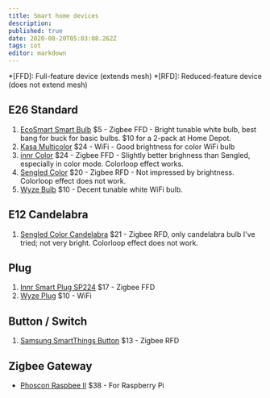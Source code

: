 ```yaml
---
title: Smart home devices
description: 
published: true
date: 2020-08-20T05:03:08.262Z
tags: iot
editor: markdown
---
```


*[FFD]: Full-feature device (extends mesh)
*[RFD]: Reduced-feature device (does not extend mesh)

## E26 Standard
1. [EcoSmart Smart Bulb](https://www.homedepot.com/p/EcoSmart-60-Watt-Equivalent-A19-Dimmable-SMART-LED-Light-Bulb-Tunable-White-2-Pack-A9A19A60WESDZ02/309683612) $5 - Zigbee FFD - Bright tunable white bulb, best bang for buck for basic bulbs. $10 for a 2-pack at Home Depot.
1. [Kasa Multicolor](https://www.kasasmart.com/us/products/smart-lighting/kasa-smart-light-bulb-multicolor-kl130) $24 - WiFi - Good brightness for color WiFi bulb
1. [innr Color](https://www.amazon.com/dp/B08428JSDZ) $24 - Zigbee FFD - Slightly better brighness than Sengled, especially in color mode. Colorloop effect works.
1. [Sengled Color](https://us.sengled.com/products/sengled-smart-led-multicolor-a19-bulb) $20 - Zigbee RFD - Not impressed by brightness. Colorloop effect does not work.
1. [Wyze Bulb](https://wyze.com/wyze-bulb.html) $10 - Decent tunable white WiFi bulb.

## E12 Candelabra
1. [Sengled Color Candelabra](https://us.sengled.com/products/sengled-smart-led-multicolor-candle-bulb) $21 - Zigbee RFD, only candelabra bulb I've tried; not very bright. Colorloop effect does not work.

## Plug
1. [Innr Smart Plug SP224](https://www.amazon.com/gp/product/B07SQGG8Z7) $17 - Zigbee FFD
2. [Wyze Plug](https://wyze.com/wyze-plug.html) $10 - WiFi

## Button / Switch
1. [Samsung SmartThings Button](/IoT/home-automation/smartthings-button) $13 - Zigbee RFD

## Zigbee Gateway
- [Phoscon Raspbee II](https://www.amazon.com/gp/product/B084MK8F5M) $38 - For Raspberry Pi